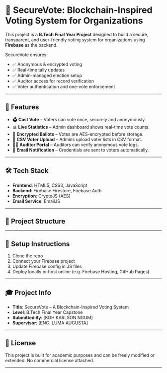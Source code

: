 # 🔐 SecureVote: Blockchain-Inspired Voting System for Organizations

This project is a **B.Tech Final Year Project** designed to build a secure, transparent, and user-friendly voting system for organizations using **Firebase** as the backend.

SecureVote ensures:
- ✅ Anonymous & encrypted voting
- ✅ Real-time tally updates
- ✅ Admin-managed election setup
- ✅ Auditor access for record verification
- ✅ Voter authentication and one-vote enforcement

---

## 🚀 Features

- 🗳️ **Cast Vote** – Voters can vote once, securely and anonymously.
- 📊 **Live Statistics** – Admin dashboard shows real-time vote counts.
- 🔐 **Encrypted Ballots** – Votes are AES-encrypted before storage.
- 📁 **CSV Voter Upload** – Admins upload voter lists in CSV format.
- 👨‍⚖️ **Auditor Portal** – Auditors can verify anonymous vote logs.
- 📧 **Email Notification** – Credentials are sent to voters automatically.

---

## 🛠️ Tech Stack

- **Frontend**: HTML5, CSS3, JavaScript
- **Backend**: Firebase Firestore, Firebase Auth
- **Encryption**: CryptoJS (AES)
- **Email Service**: EmailJS

---

## 📂 Project Structure


---

## 📌 Setup Instructions

1. Clone the repo
2. Connect your Firebase project
3. Update Firebase config in JS files
4. Deploy locally or host online (e.g. Firebase Hosting, GitHub Pages)

---

## 🎓 Project Info

- **Title**: SecureVote – A Blockchain-Inspired Voting System
- **Level**: B.Tech Final Year Capstone
- **Submitted By**: [KOH KARLSON NGUM]
- **Supervisor**: [ENG. LUMA AUGUSTA]

---

## 📜 License

This project is built for academic purposes and can be freely modified or extended. No commercial license attached.

---

